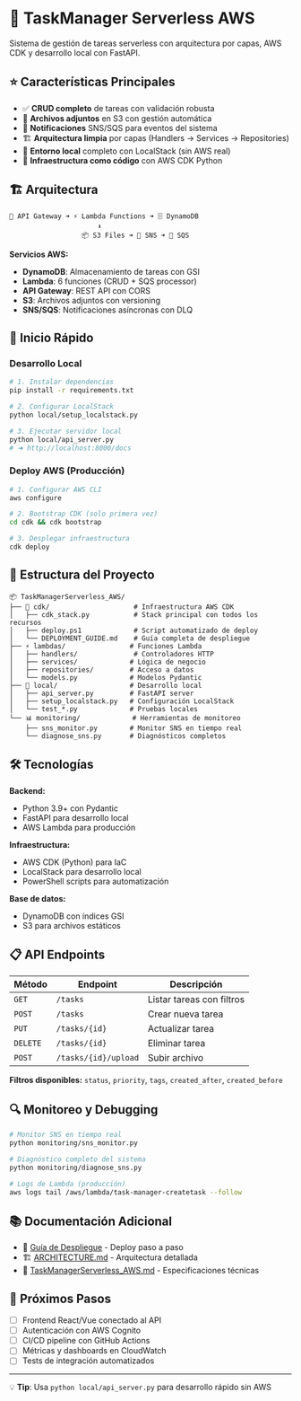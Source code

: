 # 🚀 TaskManager Serverless AWS

Sistema de gestión de tareas serverless con arquitectura por capas, AWS CDK y desarrollo local con FastAPI.

## ⭐ Características Principales

- ✅ **CRUD completo** de tareas con validación robusta
- 📎 **Archivos adjuntos** en S3 con gestión automática  
- 🔔 **Notificaciones** SNS/SQS para eventos del sistema
- 🏗️ **Arquitectura limpia** por capas (Handlers → Services → Repositories)
- 🐳 **Entorno local** completo con LocalStack (sin AWS real)
- 🚀 **Infraestructura como código** con AWS CDK Python

## 🏗️ Arquitectura

```
📱 API Gateway ➜ ⚡ Lambda Functions ➜ 🗄️ DynamoDB
                      ⬇️
                  📦 S3 Files ➜ 🔔 SNS ➜ 📨 SQS
```

**Servicios AWS:**
- **DynamoDB**: Almacenamiento de tareas con GSI
- **Lambda**: 6 funciones (CRUD + SQS processor)  
- **API Gateway**: REST API con CORS
- **S3**: Archivos adjuntos con versioning
- **SNS/SQS**: Notificaciones asíncronas con DLQ

## 🚀 Inicio Rápido

### Desarrollo Local
```bash
# 1. Instalar dependencias
pip install -r requirements.txt

# 2. Configurar LocalStack
python local/setup_localstack.py

# 3. Ejecutar servidor local
python local/api_server.py
# ➜ http://localhost:8000/docs
```

### Deploy AWS (Producción)  
```bash
# 1. Configurar AWS CLI
aws configure

# 2. Bootstrap CDK (solo primera vez)
cd cdk && cdk bootstrap

# 3. Desplegar infraestructura
cdk deploy
```

## 📁 Estructura del Proyecto

```
📦 TaskManagerServerless_AWS/
├── 🔧 cdk/                     # Infraestructura AWS CDK
│   ├── cdk_stack.py           # Stack principal con todos los recursos
│   ├── deploy.ps1             # Script automatizado de deploy
│   └── DEPLOYMENT_GUIDE.md    # Guía completa de despliegue
├── ⚡ lambdas/                # Funciones Lambda
│   ├── handlers/              # Controladores HTTP
│   ├── services/             # Lógica de negocio
│   ├── repositories/         # Acceso a datos
│   └── models.py             # Modelos Pydantic
├── 🐳 local/                  # Desarrollo local
│   ├── api_server.py         # FastAPI server
│   ├── setup_localstack.py   # Configuración LocalStack
│   └── test_*.py             # Pruebas locales
└── 📊 monitoring/             # Herramientas de monitoreo
    ├── sns_monitor.py        # Monitor SNS en tiempo real
    └── diagnose_sns.py       # Diagnósticos completos
```

## 🛠️ Tecnologías

**Backend:**
- Python 3.9+ con Pydantic
- FastAPI para desarrollo local
- AWS Lambda para producción

**Infraestructura:**
- AWS CDK (Python) para IaC
- LocalStack para desarrollo local
- PowerShell scripts para automatización

**Base de datos:**
- DynamoDB con índices GSI
- S3 para archivos estáticos

## 📋 API Endpoints

| Método | Endpoint | Descripción |
|--------|----------|-------------|
| `GET` | `/tasks` | Listar tareas con filtros |
| `POST` | `/tasks` | Crear nueva tarea |
| `PUT` | `/tasks/{id}` | Actualizar tarea |
| `DELETE` | `/tasks/{id}` | Eliminar tarea |
| `POST` | `/tasks/{id}/upload` | Subir archivo |

**Filtros disponibles:** `status`, `priority`, `tags`, `created_after`, `created_before`

## 🔍 Monitoreo y Debugging

```bash
# Monitor SNS en tiempo real
python monitoring/sns_monitor.py

# Diagnóstico completo del sistema
python monitoring/diagnose_sns.py

# Logs de Lambda (producción)
aws logs tail /aws/lambda/task-manager-createtask --follow
```

## 📚 Documentación Adicional

- 📖 [Guía de Despliegue](cdk/DEPLOYMENT_GUIDE.md) - Deploy paso a paso
- 🏗️ [ARCHITECTURE.md](ARCHITECTURE.md) - Arquitectura detallada
- 🔧 [TaskManagerServerless_AWS.md](TaskManagerServerless_AWS.md) - Especificaciones técnicas

## 🎯 Próximos Pasos

- [ ] Frontend React/Vue conectado al API
- [ ] Autenticación con AWS Cognito
- [ ] CI/CD pipeline con GitHub Actions
- [ ] Métricas y dashboards en CloudWatch
- [ ] Tests de integración automatizados

---

💡 **Tip**: Usa `python local/api_server.py` para desarrollo rápido sin AWS
